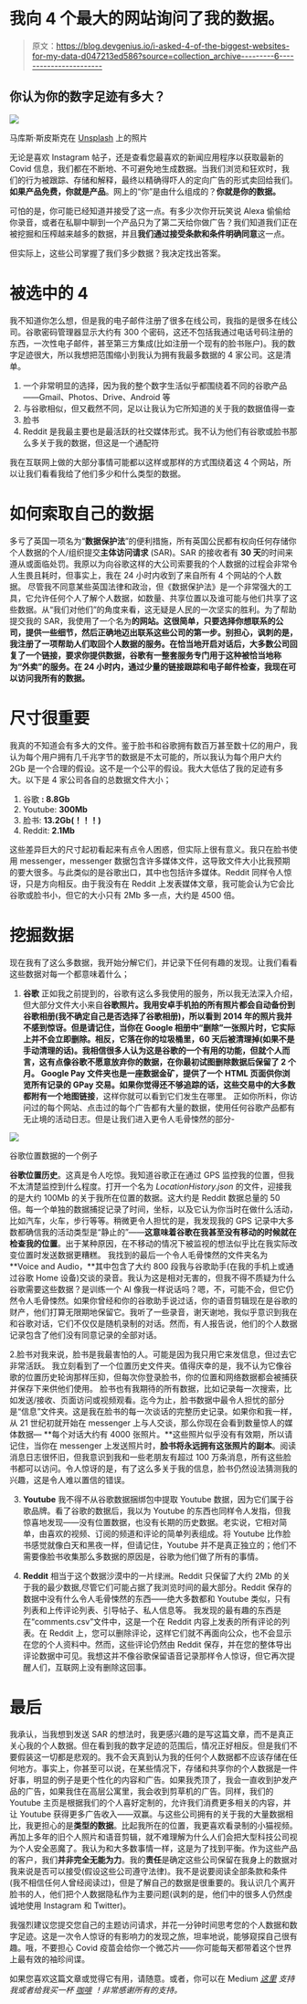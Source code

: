 # 我向 4 个最大的网站询问了我的数据。

> 原文：<https://blog.devgenius.io/i-asked-4-of-the-biggest-websites-for-my-data-d047213ed586?source=collection_archive---------6----------------------->

## 你认为你的数字足迹有多大？

![](img/98b38d8d35cab68a14450fa5b2acde67.png)

马库斯·斯皮斯克在 [Unsplash](https://unsplash.com?utm_source=medium&utm_medium=referral) 上的照片

无论是喜欢 Instagram 帖子，还是查看您最喜欢的新闻应用程序以获取最新的 Covid 信息，我们都在不断地、不可避免地生成数据。当我们浏览和狂欢时，我们的行为被跟踪、存储和解释，最终以精确得吓人的定向广告的形式卖回给我们。**如果产品免费，你就是产品**。网上的“你”是由什么组成的？**你就是你的数据。**

可怕的是，你可能已经知道并接受了这一点。有多少次你开玩笑说 Alexa 偷偷给你录音，或者在私聊中聊到一个产品只为了第二天给你做广告？我们知道我们正在被挖掘和压榨越来越多的数据，并且**我们通过接受条款和条件明确同意**这一点。

但实际上，这些公司掌握了我们多少数据？我决定找出答案。

# 被选中的 4

我不知道你怎么想，但是我的电子邮件注册了很多在线公司，我指的是很多在线公司。谷歌密码管理器显示大约有 300 个密码，这还不包括我通过电话号码注册的东西，一次性电子邮件，甚至第三方集成(比如注册一个现有的脸书账户)。我的数字足迹很大，所以我想把范围缩小到我认为拥有我最多数据的 4 家公司。这是清单。

1.  一个非常明显的选择，因为我的整个数字生活似乎都围绕着不同的谷歌产品——Gmail、Photos、Drive、Android 等
2.  与谷歌相似，但又截然不同，足以让我认为它所知道的关于我的数据值得一查
3.  脸书
4.  Reddit 是我最主要也是最活跃的社交媒体形式。我不认为他们有谷歌或脸书那么多关于我的数据，但这是一个通配符

我在互联网上做的大部分事情可能都以这样或那样的方式围绕着这 4 个网站，所以让我们看看我给了他们多少和什么类型的数据。

# 如何索取自己的数据

多亏了英国一项名为“**数据保护法**”的便利措施，所有英国公民都有权向任何存储你个人数据的个人/组织提交**主体访问请求** (SAR)。SAR 的接收者有 **30 天**的时间来遵从或面临处罚。我原以为向谷歌这样的大公司索要我的个人数据的过程会非常令人生畏且耗时，但事实上，我在 24 小时内收到了来自所有 4 个网站的个人数据。
尽管我不同意某些英国法律和政治，但《数据保护法》是一个非常强大的工具，它允许任何个人了解个人数据，如数量、共享位置以及谁可能与他们共享了这些数据。从“我们对他们”的角度来看，这无疑是人民的一次坚实的胜利。为了帮助提交我的 SAR，我使用了一个名为**的网站。这很简单，只要选择你想联系的公司，提供一些细节，然后正确地迈出联系这些公司的第一步。别担心，讽刺的是，我注册了一项帮助人们取回个人数据的服务。在恰当地开启对话后，大多数公司回复了一个链接，要求你提供数据，谷歌有一整套服务专门用于这种被恰当地称为“外卖”的服务。在 24 小时内，通过少量的链接跟踪和电子邮件检查，我现在可以访问我所有的数据。**

# 尺寸很重要

我真的不知道会有多大的文件。鉴于脸书和谷歌拥有数百万甚至数十亿的用户，我认为每个用户拥有几千兆字节的数据是不太可能的，所以我认为每个用户大约 2Gb 是一个合理的假设。这不是一个公平的假设。我大大低估了我的足迹有多大。以下是 4 家公司各自的总数据文件大小；

1.  谷歌 **: 8.8Gb**
2.  Youtube: **300Mb**
3.  脸书: **13.2Gb(！！！)**
4.  Reddit: **2.1Mb**

这些差异巨大的尺寸起初看起来有点令人困惑，但实际上很有意义。我只在脸书使用 messenger，messenger 数据包含许多媒体文件，这导致文件大小比我预期的要大很多。与此类似的是谷歌出口，其中也包括许多媒体。Reddit 同样令人惊讶，只是方向相反。由于我没有在 Reddit 上发表媒体文章，我可能会认为它会比谷歌或脸书小，但它的大小只有 2Mb 多一点，大约是 4500 倍。

# 挖掘数据

现在我有了这么多数据，我开始分解它们，并记录下任何有趣的发现。让我们看看这些数据对每一个都意味着什么；

1.  **谷歌**
    正如我之前提到的，谷歌有这么多我使用的服务，所以我无法深入介绍，但大部分文件大小来自**谷歌照片。**我用安卓手机拍的所有照片都会自动备份到谷歌相册(我不确定自己是否选择了谷歌相册)，所以看到 2014 年的照片我并不感到惊讶。但是请记住，当你在 Google 相册中“删除”一张照片时，它实际上并不会立即删除。相反，它落在你的垃圾桶里，60 天后被清理掉(如果不是手动清理的话)。我相信很多人认为这是谷歌的一个有用的功能，但就个人而言，这有点像谷歌不愿意放弃你的数据，在你最初试图删除数据后保留了 2 个月。
    Google Pay 文件夹也是一座数据金矿，提供了一个 HTML 页面供你浏览所有记录的 GPay 交易。如果你觉得还不够追踪的话，这些交易中的大多数都附有一个**地图链接**，这样你就可以看到它们发生在哪里。
    正如你所料，你访问过的每个网站、点击过的每个广告都有大量的数据，使用任何谷歌产品都有无止境的活动日志。但是让我们进入更令人毛骨悚然的部分-

![](img/e34e8ec6f435de022e759f4fefc4a97f.png)

谷歌位置数据的一个例子

**谷歌位置历史**。这真是令人吃惊。我知道谷歌正在通过 GPS 监控我的位置，但我不太清楚监控到什么程度。打开一个名为 *LocationHistory.json* 的文件，迎接我的是大约 100Mb 的关于我所在位置的数据。这大约是 Reddit 数据总量的 50 倍。每一个单独的数据捕捉记录了时间，坐标，以及它认为你当时在做什么活动，比如汽车，火车，步行等等。稍微更令人担忧的是，我发现我的 GPS 记录中大多数都确信我的活动类型是“静止的”——**这意味着谷歌在我甚至没有移动的时候就在检查我的位置**。出于某种原因，在不移动的情况下被监视的想法似乎比在我实际改变位置时发送数据更糟糕。
我找到的最后一个令人毛骨悚然的文件夹名为 **Voice and Audio，**其中包含了大约 800 段我与谷歌助手(在我的手机上或通过谷歌 Home 设备)交谈的录音。我认为这是相对无害的，但我不得不质疑为什么谷歌需要这些数据？是训练一个 AI 像我一样说话吗？嗯，不，可能不会，但它仍然令人毛骨悚然。如果你曾经和你的谷歌助手说过话，你的语音剪辑现在是谷歌的财产，他们打算无限期地保留它。我听了一些录音，谢天谢地，我似乎意识到我在和谷歌对话，它们不仅仅是随机录制的对话。然而，有人报告说，他们的个人数据记录包含了他们没有同意记录的全部对话。

2.脸书对我来说，脸书是我最害怕的人。可能是因为我只用它来发信息，但过去它非常活跃。
我立刻看到了一个位置历史文件夹。值得庆幸的是，我不认为它像谷歌的位置历史轮询那样压抑，但每次你登录脸书，你的位置和网络数据都会被捕获并保存下来供他们使用。
脸书也有我期待的所有数据，比如记录每一次搜索，比如发送/接收、页面访问或视频观看。迄今为止，脸书数据中最令人担忧的部分是“信息”文件夹。这是我在脸书的每一次谈话的完整历史记录。如果你和我一样，从 21 世纪初就开始在 messenger 上与人交谈，那么你现在会看到数量惊人的媒体数据— **每个对话大约有 4000 张照片。**这些照片似乎没有有效期，所以请记住，当你在 messenger 上发送照片时，**脸书将永远拥有这张照片的副本**。阅读消息日志很怀旧，但我意识到我和一些老朋友有超过 100 万条消息，所有这些脸书都可以访问。令人惊讶的是，有了这么多关于我的信息，脸书仍然设法猜测我的兴趣，这是令人难以置信的错误。

3. **Youtube** 我不得不从谷歌数据捆绑包中提取 Youtube 数据，因为它们属于谷歌品牌。看了谷歌的数据后，我以为 Youtube 的东西也同样令人发指，但我惊喜地发现——没有位置数据，也没有长期的历史数据。老实说，它相对简单，由喜欢的视频、订阅的频道和评论的简单列表组成。将 Youtube 比作脸书感觉就像白天和黑夜一样，但请记住，Youtube 并不是真正独立的；他们不需要像脸书收集那么多数据的原因是，谷歌为他们做了所有的事情。

4. **Reddit** 相当于这个数据沙漠中的一片绿洲。Reddit 只保留了大约 2Mb 的关于我的最少数据,尽管它们可能占据了我浏览时间的最大部分。Reddit 保存的数据中没有什么令人毛骨悚然的东西——绝大多数都和 Youtube 类似，只有列表和上传评论列表、引导帖子、私人信息等。
我发现的最有趣的东西是在“comments.csv”文件中，这是一个在 Reddit 内容上发表的所有评论的列表。在 Reddit 上，您可以删除评论，这样它们就不再面向公众，也不会显示在您的个人资料中。然而，这些评论仍然由 Reddit 保存，并在您的整体导出评论数据中可见。我想这并不像谷歌保留语音记录那样令人惊讶，但它再次提醒人们，互联网上没有删除这回事。

# 最后

我承认，当我想到发送 SAR 的想法时，我更感兴趣的是写这篇文章，而不是真正关心我的个人数据。但在看到我的数字足迹的范围后，情况正好相反。但是我们不要假装这一切都是悲观的。我不会天真到认为我的任何个人数据都不应该存储在任何地方。事实上，你甚至可以说，在某些情况下，存储和共享你的个人数据是一件好事，明显的例子是更个性化的内容和广告。如果我秃顶了，我会一直收到护发产品的广告，如果我住在高层公寓里，我会收到剪草机的广告。同样，我们的 Youtube 主页是根据我们的个人喜好定制的，允许我们消费更多相关的内容，并让 Youtube 获得更多广告收入——双赢。与这些公司拥有的关于我的大量数据相比，我更担心的是**类型的数据**。比起我所在的位置，我更喜欢看录制的小猫视频。再加上多年的旧个人照片和语音剪辑，就不难理解为什么人们会把大型科技公司视为个人安全恶魔了。我认为和大多数事情一样，这是为了找到平衡。作为这些产品的客户，我们**并非完全无能为力**。我的**责任**是确定这些公司保留在我身上的数据对我来说是否可以接受(假设这些公司遵守法律)。我不是说要阅读全部条款和条件(我不相信任何人曾经阅读过)，但是了解自己的数据是很重要的。我认识几个离开脸书的人，他们把个人数据隐私作为主要问题(讽刺的是，他们中的很多人仍然虔诚地使用 Instagram 和 Twitter)。

我强烈建议您提交您自己的主题访问请求，并花一分钟时间思考您的个人数据和数字足迹。这是一次令人惊讶的有影响力的发现之旅，坦率地说，能够窥探自己很有趣。哦，不要担心 Covid 疫苗会给你一个微芯片——你可能每天都带着这个世界上最有效的袖珍间谍。

如果您喜欢这篇文章或觉得它有用，请随意。或者，你可以在 Medium [*这里*](https://jamesmbrightman.medium.com/membership) *支持我或者给我买一杯* [*咖啡*](https://ko-fi.com/jamesbrightman) *！非常感谢所有的支持。*
